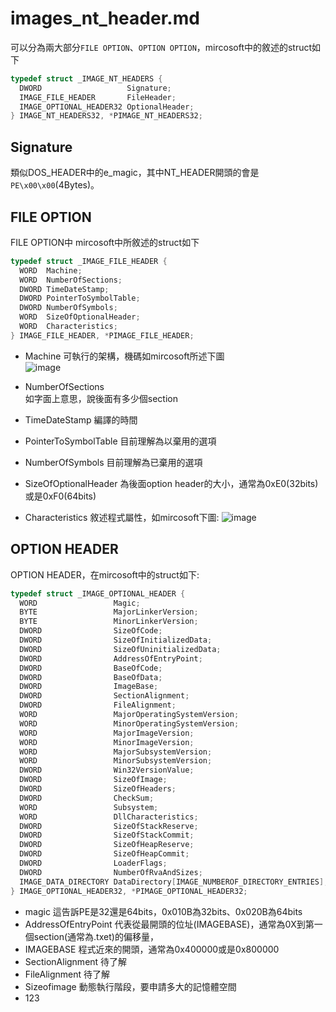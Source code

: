 images_nt_header.md
===

可以分為兩大部分`FILE OPTION`、`OPTION OPTION`，mircosoft中的敘述的struct如下  
```c++
typedef struct _IMAGE_NT_HEADERS {
  DWORD                   Signature;
  IMAGE_FILE_HEADER       FileHeader;
  IMAGE_OPTIONAL_HEADER32 OptionalHeader;
} IMAGE_NT_HEADERS32, *PIMAGE_NT_HEADERS32;
```  
## Signature
  類似DOS_HEADER中的e_magic，其中NT_HEADER開頭的會是`PE\x00\x00`(4Bytes)。
  
## FILE OPTION

FILE OPTION中 mircosoft中所敘述的struct如下
```c++
typedef struct _IMAGE_FILE_HEADER {
  WORD  Machine;
  WORD  NumberOfSections;
  DWORD TimeDateStamp;
  DWORD PointerToSymbolTable;
  DWORD NumberOfSymbols;
  WORD  SizeOfOptionalHeader;
  WORD  Characteristics;
} IMAGE_FILE_HEADER, *PIMAGE_FILE_HEADER;
```
* Machine
  可執行的架構，機碼如mircosoft所述下圖  
  ![image](https://user-images.githubusercontent.com/67756786/203879135-f449d1ae-ccf9-4fce-a3f9-c9676457b25d.png)

* NumberOfSections  
  如字面上意思，說後面有多少個section
* TimeDateStamp
  編譯的時間
* PointerToSymbolTable
  目前理解為以棄用的選項
* NumberOfSymbols
  目前理解為已棄用的選項
* SizeOfOptionalHeader
  為後面option header的大小，通常為0xE0(32bits)或是0xF0(64bits)
* Characteristics
  敘述程式屬性，如mircosoft下圖:
  ![image](https://user-images.githubusercontent.com/67756786/203879436-c0803bc3-159f-4149-813a-488689f2e1bd.png)
## OPTION HEADER
OPTION HEADER，在mircosoft中的struct如下:
```c++
typedef struct _IMAGE_OPTIONAL_HEADER {
  WORD                 Magic;
  BYTE                 MajorLinkerVersion;
  BYTE                 MinorLinkerVersion;
  DWORD                SizeOfCode;
  DWORD                SizeOfInitializedData;
  DWORD                SizeOfUninitializedData;
  DWORD                AddressOfEntryPoint;
  DWORD                BaseOfCode;
  DWORD                BaseOfData;
  DWORD                ImageBase;
  DWORD                SectionAlignment;
  DWORD                FileAlignment;
  WORD                 MajorOperatingSystemVersion;
  WORD                 MinorOperatingSystemVersion;
  WORD                 MajorImageVersion;
  WORD                 MinorImageVersion;
  WORD                 MajorSubsystemVersion;
  WORD                 MinorSubsystemVersion;
  DWORD                Win32VersionValue;
  DWORD                SizeOfImage;
  DWORD                SizeOfHeaders;
  DWORD                CheckSum;
  WORD                 Subsystem;
  WORD                 DllCharacteristics;
  DWORD                SizeOfStackReserve;
  DWORD                SizeOfStackCommit;
  DWORD                SizeOfHeapReserve;
  DWORD                SizeOfHeapCommit;
  DWORD                LoaderFlags;
  DWORD                NumberOfRvaAndSizes;
  IMAGE_DATA_DIRECTORY DataDirectory[IMAGE_NUMBEROF_DIRECTORY_ENTRIES];
} IMAGE_OPTIONAL_HEADER32, *PIMAGE_OPTIONAL_HEADER32;
```
* magic
  這告訴PE是32還是64bits，0x010B為32bits、0x020B為64bits
* AddressOfEntryPoint
  代表從最開頭的位址(IMAGEBASE)，通常為0X到第一個section(通常為.txet)的偏移量，
* IMAGEBASE
  程式近來的開頭，通常為0x400000或是0x800000
* SectionAlignment
  待了解
* FileAlignment
  待了解
* Sizeofimage
  動態執行階段，要申請多大的記憶體空間
* 123


